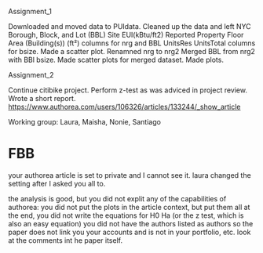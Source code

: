 
Assignment_1

Downloaded and moved data to PUIdata. 
Cleaned up the data and left NYC Borough, Block, and Lot (BBL)	Site EUI(kBtu/ft2)	Reported Property Floor Area (Building(s)) (ft²) columns 
for nrg and BBL	UnitsRes	UnitsTotal columns for bsize. 
Made a scatter plot. 
Renamned nrg to nrg2 
Merged BBL from nrg2 with BBl bsize. 
Made scatter plots for merged dataset. 
Made plots.

Assignment_2

Continue citibike project. Perform z-test as was adviced in project review. Wrote a short report. 
https://www.authorea.com/users/106326/articles/133244/_show_article 

Working group: Laura, Maisha, Nonie, Santiago

# FBB

your authorea article is set to private and I cannot see it.  laura changed the setting after I asked you all to.

the analysis is good, but you did not explit any of the capabilities of authorea: you did not put the plots in the article context, but put them all at the end, you did not write the equations for H0 Ha (or the z test, which is also an easy equation) you did not have the authors listed as authors so the paper does not link you your accounts and is not in your portfolio, etc. look at the comments int he paper itself.
